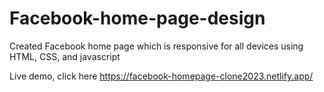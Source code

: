 # Facebook-home-page-design

Created Facebook home page which is responsive for all devices using HTML, CSS, and javascript

Live demo, click here https://facebook-homepage-clone2023.netlify.app/
